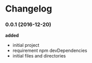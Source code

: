 # Changelog

### 0.0.1 (2016-12-20)
**added**
- initial project
- requirement npm devDependencies
- initial files and directories
